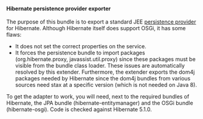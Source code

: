 #### Hibernate persistence provider exporter
The purpose of this bundle is to export a standard JEE [persistence provider][1] for Hibernate. Although Hibernate itself does support OSGi,
it has some flaws:
- It does not  set the correct properties on the service.
- It forces the persistence bundle to import packages (org.hibernate.proxy, javassist.util.proxy) since these packages must be visible from
the bundle class loader.
These issues are automatically resolved by this extender. Furthermore, the extender exports the dom4j packages needed
by Hibernate since the dom4j bundles from various sources need stax at a specific version (which is not needed on Java 8). 

To get the adapter to work, you will need, next to the required bundles of Hibernate, the JPA bundle (hibernate-entitymanager) and the OSGi bundle
(hibernate-osgi). Code is checked against Hibernate 5.1.0.

[1]: http://docs.oracle.com/javaee/7/api/javax/persistence/spi/PersistenceProvider.html